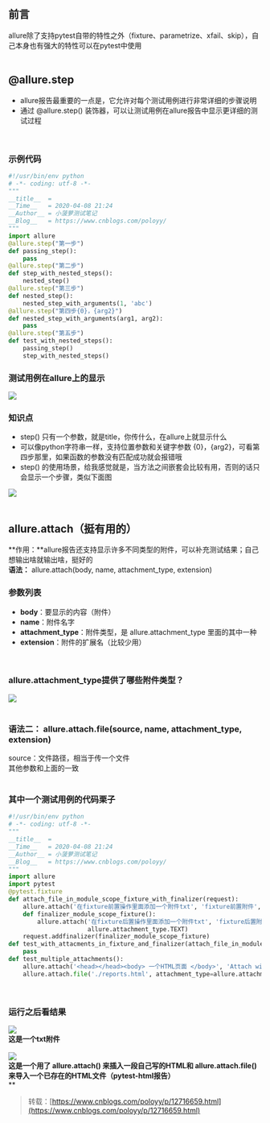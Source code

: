 
## 前言
allure除了支持pytest自带的特性之外（fixture、parametrize、xfail、skip），自己本身也有强大的特性可以在pytest中使用  
 

## @allure.step 

- allure报告最重要的一点是，它允许对每个测试用例进行非常详细的步骤说明
- 通过 @allure.step() 装饰器，可以让测试用例在allure报告中显示更详细的测试过程

 

### 示例代码

```python
#!/usr/bin/env python
# -*- coding: utf-8 -*-
"""
__title__  =
__Time__   = 2020-04-08 21:24
__Author__ = 小菠萝测试笔记
__Blog__   = https://www.cnblogs.com/poloyy/
"""
import allure
@allure.step("第一步")
def passing_step():
    pass
@allure.step("第二步")
def step_with_nested_steps():
    nested_step()
@allure.step("第三步")
def nested_step():
    nested_step_with_arguments(1, 'abc')
@allure.step("第四步{0}，{arg2}")
def nested_step_with_arguments(arg1, arg2):
    pass
@allure.step("第五步")
def test_with_nested_steps():
    passing_step()
    step_with_nested_steps()
```

### 测试用例在allure上的显示
![](https://img2020.cnblogs.com/blog/1896874/202004/1896874-20200417135246245-902116613.png)

### 知识点

- step() 只有一个参数，就是title，你传什么，在allure上就显示什么
- 可以像python字符串一样，支持位置参数和关键字参数 {0}，{arg2}，可看第四步那里，如果函数的参数没有匹配成功就会报错哦
- step() 的使用场景，给我感觉就是，当方法之间嵌套会比较有用，否则的话只会显示一个步骤，类似下面图

![](https://img2020.cnblogs.com/blog/1896874/202004/1896874-20200417133631873-1202403389.png)  
 

## allure.attach（挺有用的）
**作用：**allure报告还支持显示许多不同类型的附件，可以补充测试结果；自己想输出啥就输出啥，挺好的  
**语法：** allure.attach(body, name, attachment_type, extension)

### **参数列表**

- **body**：要显示的内容（附件）
- **name**：附件名字
- **attachment_type**：附件类型，是 allure.attachment_type 里面的其中一种
- **extension**：附件的扩展名（比较少用）

 

### allure.attachment_type提供了哪些附件类型？
![](https://img2020.cnblogs.com/blog/1896874/202004/1896874-20200417200221337-763341073.png)  
 

### 语法二： allure.attach.file(source, name, attachment_type, extension)
source：文件路径，相当于传一个文件  
其他参数和上面的一致  
 

### 其中一个测试用例的代码栗子

```python
#!/usr/bin/env python
# -*- coding: utf-8 -*-
"""
__title__  =
__Time__   = 2020-04-08 21:24
__Author__ = 小菠萝测试笔记
__Blog__   = https://www.cnblogs.com/poloyy/
"""
import allure
import pytest
@pytest.fixture
def attach_file_in_module_scope_fixture_with_finalizer(request):
    allure.attach('在fixture前置操作里面添加一个附件txt', 'fixture前置附件', allure.attachment_type.TEXT)
    def finalizer_module_scope_fixture():
        allure.attach('在fixture后置操作里面添加一个附件txt', 'fixture后置附件',
                      allure.attachment_type.TEXT)
    request.addfinalizer(finalizer_module_scope_fixture)
def test_with_attacments_in_fixture_and_finalizer(attach_file_in_module_scope_fixture_with_finalizer):
    pass
def test_multiple_attachments():
    allure.attach('<head></head><body> 一个HTML页面 </body>', 'Attach with HTML type', allure.attachment_type.HTML)
    allure.attach.file('./reports.html', attachment_type=allure.attachment_type.HTML)
```
 

### 运行之后看结果
![](https://img2020.cnblogs.com/blog/1896874/202004/1896874-20200417203657146-1495579440.png)  
**这是一个txt附件**  
   
![](https://img2020.cnblogs.com/blog/1896874/202004/1896874-20200417204119583-92174005.png)  
**这是一个用了 allure.attach() 来插入一段自己写的HTML和 allure.attach.file() 来导入一个已存在的HTML文件（pytest-html报告）**  
**
> 转载：[https://www.cnblogs.com/poloyy/p/12716659.html](https://www.cnblogs.com/poloyy/p/12716659.html)

